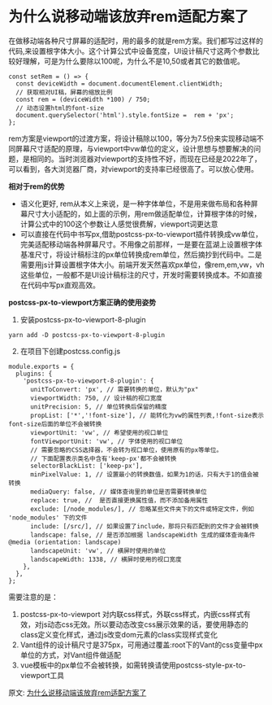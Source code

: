 # 为什么说移动端该放弃rem适配方案了
在做移动端各种尺寸屏幕的适配时，用的最多的就是rem方案。我们都写过这样的代码,来设置根字体大小。这个计算公式中设备宽度，UI设计稿尺寸这两个参数比较好理解，可是为什么要除以100呢，为什么不是10,50或者其它的数值呢。  
``` 
const setRem = () => {
  const deviceWidth = document.documentElement.clientWidth;
  // 获取相对UI稿，屏幕的缩放比例
  const rem = (deviceWidth *100) / 750;
  // 动态设置html的font-size
  document.querySelector('html').style.fontSize =  rem + 'px';
};
```
rem方案是viewport的过渡方案，将设计稿除以100，等分为7.5份来实现移动端不同屏幕尺寸适配的原理，与viewport中vw单位的定义，设计思想与想要解决的问题，是相同的。当时浏览器对viewport的支持性不好，而现在已经是2022年了，可以看到，各大浏览器厂商，对viewport的支持率已经很高了。可以放心使用。  

**相对于rem的优势**  
- 语义化更好, rem从本义上来说，是一种字体单位，不是用来做布局和各种屏幕尺寸大小适配的，如上面的示例，用rem做适配单位，计算根字体的时候，计算公式中的100这个参数让人感觉很费解，viewport词更达意
- 可以直接在代码中书写px,借助postcss-px-to-viewport插件转换成vw单位，完美适配移动端各种屏幕尺寸。不用像之前那样，一是要在蓝湖上设置根字体基准尺寸，将设计稿标注的px单位转换成rem单位，然后摘抄到代码中。二是需要用js计算设置根字体大小。前端开发天然喜欢px单位，像rem,em,vw，vh这些单位，一般都不是UI设计稿标注的尺寸，开发时需要转换成本。不如直接在代码中写px直观高效。

**postcss-px-to-viewport方案正确的使用姿势**  
1. 安装postcss-px-to-viewport-8-plugin
``` 
yarn add -D postcss-px-to-viewport-8-plugin
```
2. 在项目下创建postcss.config.js
``` 
module.exports = {
  plugins: {
    'postcss-px-to-viewport-8-plugin': {
      unitToConvert: 'px', // 需要转换的单位，默认为"px"
      viewportWidth: 750, // 设计稿的视口宽度
      unitPrecision: 5, // 单位转换后保留的精度
      propList: ['*','!font-size'], // 能转化为vw的属性列表,!font-size表示font-size后面的单位不会被转换
      viewportUnit: 'vw', // 希望使用的视口单位
      fontViewportUnit: 'vw', // 字体使用的视口单位
      // 需要忽略的CSS选择器，不会转为视口单位，使用原有的px等单位。
      // 下面配置表示类名中含有'keep-px'都不会被转换
      selectorBlackList: ['keep-px'],
      minPixelValue: 1, // 设置最小的转换数值，如果为1的话，只有大于1的值会被转换
      mediaQuery: false, // 媒体查询里的单位是否需要转换单位
      replace: true, //  是否直接更换属性值，而不添加备用属性
      exclude: [/node_modules/], // 忽略某些文件夹下的文件或特定文件，例如 'node_modules' 下的文件
      include: [/src/], // 如果设置了include，那将只有匹配到的文件才会被转换
      landscape: false, // 是否添加根据 landscapeWidth 生成的媒体查询条件 @media (orientation: landscape)
      landscapeUnit: 'vw', // 横屏时使用的单位
      landscapeWidth: 1338, // 横屏时使用的视口宽度
    },
  },
};
```

需要注意的是：  
1. postcss-px-to-viewport 对内联css样式，外联css样式，内嵌css样式有效，对js动态css无效。所以要动态改变css展示效果的话，要使用静态的class定义变化样式，通过js改变dom元素的class实现样式变化
2. Vant组件的设计稿尺寸是375px，可用通过覆盖:root下的Vant的css变量中px单位的方式，对Vant组件做适配
3. vue模板中的px单位不会被转换，如需转换请使用postcss-style-px-to-viewport工具

原文: 
[为什么说移动端该放弃rem适配方案了](https://mp.weixin.qq.com/s/BPngb4QuPW8JJ6jquPp0tw)
